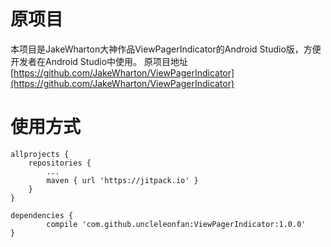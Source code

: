 # 原项目 #
本项目是JakeWharton大神作品ViewPagerIndicator的Android Studio版，方便开发者在Android Studio中使用。
原项目地址[https://github.com/JakeWharton/ViewPagerIndicator](https://github.com/JakeWharton/ViewPagerIndicator)

# 使用方式 #
	allprojects {
		repositories {
			...
			maven { url 'https://jitpack.io' }
		}
	}

	dependencies {
	        compile 'com.github.uncleleonfan:ViewPagerIndicator:1.0.0'
	}